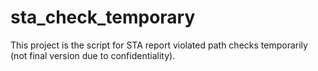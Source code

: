 # sta_check_temporary
This project is the script for STA report violated path checks temporarily (not final version due to confidentiality).
